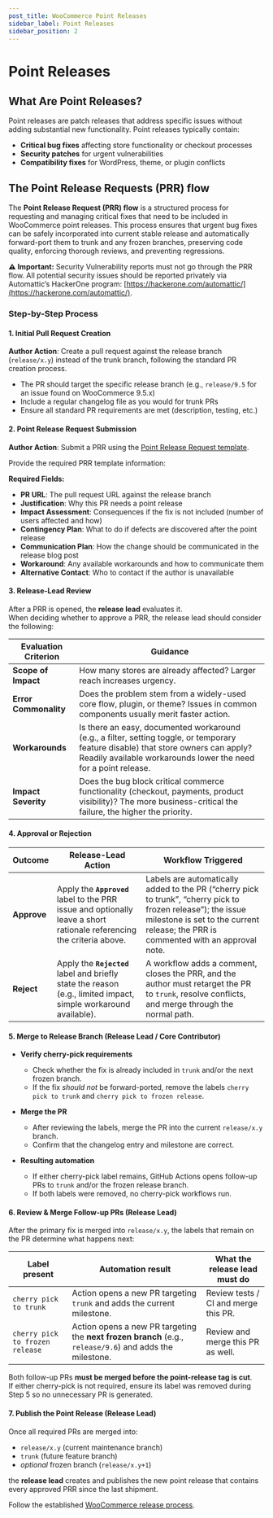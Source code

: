 ```yaml
---
post_title: WooCommerce Point Releases
sidebar_label: Point Releases
sidebar_position: 2
---
```


# Point Releases

## What Are Point Releases?

Point releases are patch releases that address specific issues without adding substantial new functionality. Point releases typically contain:

- **Critical bug fixes** affecting store functionality or checkout processes
- **Security patches** for urgent vulnerabilities
- **Compatibility fixes** for WordPress, theme, or plugin conflicts

## The Point Release Requests (PRR) flow

The **Point Release Request (PRR) flow** is a structured process for requesting and managing critical fixes that need to be included in WooCommerce point releases. This process ensures that urgent bug fixes can be safely incorporated into current stable release and automatically forward-port them to trunk and any frozen branches, preserving code quality, enforcing thorough reviews, and preventing regressions.

**⚠️ Important:** Security Vulnerability reports must not go through the PRR flow. All potential security issues should be reported privately via Automattic’s HackerOne program: [https://hackerone.com/automattic/](https://hackerone.com/automattic/).

### Step-by-Step Process

#### 1. Initial Pull Request Creation

**Author Action**: Create a pull request against the release branch (`release/x.y`) instead of the trunk branch, following the standard PR creation process.

- The PR should target the specific release branch (e.g., `release/9.5` for an issue found on WooCommerce 9.5.x)
- Include a regular changelog file as you would for trunk PRs
- Ensure all standard PR requirements are met (description, testing, etc.)

#### 2. Point Release Request Submission

**Author Action**: Submit a PRR using the [Point Release Request template](https://github.com/woocommerce/woocommerce/issues/new?template=new-prr-template.yml).

Provide the required PRR template information:

**Required Fields:**

- **PR URL**: The pull request URL against the release branch
- **Justification**: Why this PR needs a point release
- **Impact Assessment**: Consequences if the fix is not included (number of users affected and how)
- **Contingency Plan**: What to do if defects are discovered after the point release
- **Communication Plan**: How the change should be communicated in the release blog post
- **Workaround**: Any available workarounds and how to communicate them
- **Alternative Contact**: Who to contact if the author is unavailable

#### 3. Release-Lead Review

After a PRR is opened, the **release lead** evaluates it.  
When deciding whether to approve a PRR, the release lead should consider the following:

| Evaluation Criterion | Guidance |
| -------------------- | -------- |
| **Scope of Impact**  | How many stores are already affected? Larger reach increases urgency. |
| **Error Commonality** | Does the problem stem from a widely-used core flow, plugin, or theme? Issues in common components usually merit faster action. |
| **Workarounds**      | Is there an easy, documented workaround (e.g., a filter, setting toggle, or temporary feature disable) that store owners can apply? Readily available workarounds lower the need for a point release. |
| **Impact Severity**  | Does the bug block critical commerce functionality (checkout, payments, product visibility)? The more business-critical the failure, the higher the priority. |

#### 4. Approval or Rejection

| Outcome | Release-Lead Action | Workflow Triggered |
|---------|--------------------|--------------------|
| **Approve** | Apply the **`Approved`** label to the PRR issue and optionally leave a short rationale referencing the criteria above. | Labels are automatically added to the PR (“cherry pick to trunk”, “cherry pick to frozen release”); the issue milestone is set to the current release; the PRR is commented with an approval note. |
| **Reject** | Apply the **`Rejected`** label and briefly state the reason (e.g., limited impact, simple workaround available). | A workflow adds a comment, closes the PRR, and the author must retarget the PR to `trunk`, resolve conflicts, and merge through the normal path. |


#### 5. Merge to Release Branch (Release Lead / Core Contributor)

- **Verify cherry-pick requirements**
    - Check whether the fix is already included in `trunk` and/or the next frozen branch.
    - If the fix *should not* be forward-ported, remove the labels `cherry pick to trunk` and `cherry pick to frozen release`.

- **Merge the PR**
    - After reviewing the labels, merge the PR into the current `release/x.y` branch.
    - Confirm that the changelog entry and milestone are correct.

- **Resulting automation**
    - If either cherry-pick label remains, GitHub Actions opens follow-up PRs to `trunk` and/or the frozen release branch.
    - If both labels were removed, no cherry-pick workflows run.

#### 6. Review & Merge Follow-up PRs (Release Lead)

After the primary fix is merged into `release/x.y`, the labels that remain on the PR determine what happens next:

| Label present | Automation result | What the release lead must do |
|---------------|------------------|------------------------------|
| `cherry pick to trunk` | Action opens a new PR targeting `trunk` and adds the current milestone. | Review tests / CI and merge this PR. |
| `cherry pick to frozen release` | Action opens a new PR targeting the **next frozen branch** (e.g., `release/9.6`) and adds the milestone. | Review and merge this PR as well. |

Both follow-up PRs **must be merged before the point-release tag is cut**.  
If either cherry-pick is not required, ensure its label was removed during Step 5 so no unnecessary PR is generated.

#### 7. Publish the Point Release (Release Lead)

Once all required PRs are merged into:

- `release/x.y` (current maintenance branch)
- `trunk` (future feature branch)
- *optional* frozen branch (`release/x.y+1`)

the **release lead** creates and publishes the new point release that contains every approved PRR since the last shipment.

Follow the established [WooCommerce release process](/docs/contribution/releases/building-and-publishing).
